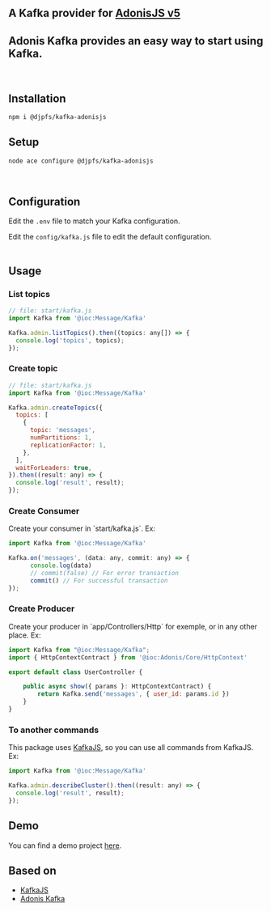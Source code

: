 <h2>A Kafka</a> provider for <a href="https://adonisjs.com/">AdonisJS v5</a>

</br>

<h2>
Adonis Kafka provides an easy way to start using Kafka.
</h2>

<br>
<h2><b>Installation</b></h2>

```bash
npm i @djpfs/kafka-adonisjs
```

<h2>Setup</h2>

```bash
node ace configure @djpfs/kafka-adonisjs
```
<br>
<h2>Configuration</h2>

Edit the `.env` file to match your Kafka configuration.

Edit the `config/kafka.js` file to edit the default configuration.
<br>
<br>
<h2>Usage</h2>
<h3>List topics</h3>

```js
// file: start/kafka.js
import Kafka from '@ioc:Message/Kafka'

Kafka.admin.listTopics().then((topics: any[]) => {
  console.log('topics', topics);
});
```

<h3>Create topic</h3>

```js
// file: start/kafka.js
import Kafka from '@ioc:Message/Kafka'

Kafka.admin.createTopics({
  topics: [
    {
      topic: 'messages',
      numPartitions: 1,
      replicationFactor: 1,
    },
  ],
  waitForLeaders: true,
}).then((result: any) => {
  console.log('result', result);
});
```

<h3>Create Consumer</h3>
Create your consumer in `start/kafka.js`. Ex:
    
```js
import Kafka from '@ioc:Message/Kafka'

Kafka.on('messages', (data: any, commit: any) => {
      console.log(data)
      // commit(false) // For error transaction
      commit() // For successful transaction
});
```

<h3>Create Producer</h3>
Create your producer in `app/Controllers/Http` for exemple, or in any other place. Ex:

```js
import Kafka from "@ioc:Message/Kafka";
import { HttpContextContract } from '@ioc:Adonis/Core/HttpContext'

export default class UserController {

    public async show({ params }: HttpContextContract) {
        return Kafka.send('messages', { user_id: params.id })
    }
}
```

<h3>To another commands</h3>
This package uses <a href="https://kafka.js.org/docs">KafkaJS</a>, so you can use all commands from KafkaJS. Ex:

```js
import Kafka from '@ioc:Message/Kafka'

Kafka.admin.describeCluster().then((result: any) => {
  console.log('result', result);
});
```

## Demo

You can find a demo project [here](https://github.com/djpfs/adonisjs-kafka-microservices-example).


## Based on
<ul>
<li><a href="https://kafka.js.org/">KafkaJS</a></li>
<li><a href="https://github.com/halcyon-agile/adonis-kafka">Adonis Kafka</a></li>
</ul>